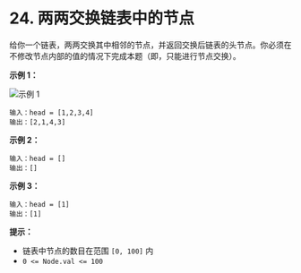 # 24. 两两交换链表中的节点

给你一个链表，两两交换其中相邻的节点，并返回交换后链表的头节点。你必须在不修改节点内部的值的情况下完成本题（即，只能进行节点交换）。

**示例 1：**

![示例 1](https://assets.leetcode.com/uploads/2020/10/03/swap_ex1.jpg)

```()
输入：head = [1,2,3,4]
输出：[2,1,4,3]
```

**示例 2：**

```()
输入：head = []
输出：[]
```

**示例 3：**

```()
输入：head = [1]
输出：[1]
```

**提示：**

- 链表中节点的数目在范围 `[0, 100]` 内
- `0 <= Node.val <= 100`
